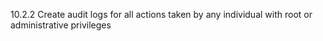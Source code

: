 10.2.2 Create audit logs for all actions taken by any individual with root or administrative privileges 